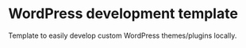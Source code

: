 # WordPress development template

Template to easily develop custom WordPress themes/plugins locally.
